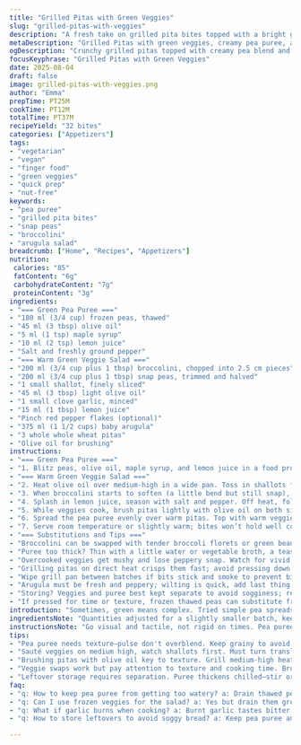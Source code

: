 ```yaml
---
title: "Grilled Pitas with Green Veggies"
slug: "grilled-pitas-with-veggies"
description: "A fresh take on grilled pita bites topped with a bright green veggie mix. Peas blended creamy with a touch of olive oil and lemon, paired with a warm sauté of snap peas, tender broccolini, and shallots. Garlic and a hint of maple syrup add depth. Pitas grilled to a golden crisp. Serves 32 finger-friendly pieces. A veggie-forward vegetarian dish free from nuts, dairy, and eggs. Slightly adjusted quantities and ingredients for balance and a touch more bite. Cook times flexible, focus on crunch and freshness for best results."
metaDescription: "Grilled Pitas with green veggies, creamy pea puree, and crisp sautéed broccolini, snap peas plus arugula. Nut-free vegan bites, packed with fresh textures, heat, and zing."
ogDescription: "Crunchy grilled pitas topped with creamy pea blend and warm snap peas, broccolini, shallots, hint of maple plus lemon sharpness. Vegan, nut-free, and texture-rich."
focusKeyphrase: "Grilled Pitas with Green Veggies"
date: 2025-08-04
draft: false
image: grilled-pitas-with-veggies.png
author: "Emma"
prepTime: PT25M
cookTime: PT12M
totalTime: PT37M
recipeYield: "32 bites"
categories: ["Appetizers"]
tags:
- "vegetarian"
- "vegan"
- "finger food"
- "green veggies"
- "quick prep"
- "nut-free"
keywords:
- "pea puree"
- "grilled pita bites"
- "snap peas"
- "broccolini"
- "arugula salad"
breadcrumb: ["Home", "Recipes", "Appetizers"]
nutrition: 
 calories: "85"
 fatContent: "6g"
 carbohydrateContent: "7g"
 proteinContent: "3g"
ingredients:
- "=== Green Pea Puree ==="
- "180 ml (3/4 cup) frozen peas, thawed"
- "45 ml (3 tbsp) olive oil"
- "5 ml (1 tsp) maple syrup"
- "10 ml (2 tsp) lemon juice"
- "Salt and freshly ground pepper"
- "=== Warm Green Veggie Salad ==="
- "200 ml (3/4 cup plus 1 tbsp) broccolini, chopped into 2.5 cm pieces"
- "200 ml (3/4 cup plus 1 tbsp) snap peas, trimmed and halved"
- "1 small shallot, finely sliced"
- "45 ml (3 tbsp) light olive oil"
- "1 small clove garlic, minced"
- "15 ml (1 tbsp) lemon juice"
- "Pinch red pepper flakes (optional)"
- "375 ml (1 1/2 cups) baby arugula"
- "3 whole whole wheat pitas"
- "Olive oil for brushing"
instructions:
- "=== Green Pea Puree ==="
- "1. Blitz peas, olive oil, maple syrup, and lemon juice in a food processor until smooth but slightly textured. Season with salt and pepper. Pause for taste; add more lemon if it feels dull. Set aside. The texture should remain a bit grainy to avoid being mushy."
- "=== Warm Green Veggie Salad ==="
- "2. Heat olive oil over medium-high in a wide pan. Toss in shallots first, stir often till translucent and fragrant but not brown—around 2 minutes. Add broccolini and snap peas; stir frequently. Listen for gentle sizzling—not furious frying."
- "3. When broccolini starts to soften (a little bend but still snap), about 5-6 minutes, add garlic and a pinch of red pepper flakes if using. Stir constantly to avoid burning the garlic, about one minute only—aromas will pop."
- "4. Splash in lemon juice, season with salt and pepper. Off heat, fold in arugula quickly—the residual heat wilts it just the right amount without turning slimy. Set mixture aside to warm but not hot."
- "5. While veggies cook, brush pitas lightly with olive oil on both sides. Grill in a cast iron or ridged pan over medium-high heat. Flip once you see golden grill marks and pita puffs slightly, around 2-3 minutes each side. Avoid charring edges."
- "6. Spread the pea puree evenly over warm pitas. Top with warm veggie salad. Cut into triangles or squares while still warm to keep filling from slipping."
- "7. Serve room temperature or slightly warm; bites won’t hold well cold. Leftovers best gently reheated in oven to revive crisp."
- "=== Substitutions and Tips ==="
- "Broccolini can be swapped with tender broccoli florets or green beans. Snap peas replaced with green beans if needed. Maple syrup works better than honey here because it’s vegan and blends more subtly with lemon. If no arugula, baby spinach works but watch the wilting time—it’s more delicate."
- "Puree too thick? Thin with a little water or vegetable broth, a teaspoon at a time. Too thin? Add more peas or a small handful of baby spinach for color and body."
- "Overcooked veggies get mushy and lose peppery snap. Watch for vivid green color and test bite for resistant crunch before garlic addition."
- "Grilling pitas on direct heat crisps them fast; avoid pressing down or they get soggy. If grill pan not available, dry nonstick skillet with oil works but less char."
- "Wipe grill pan between batches if bits stick and smoke to prevent bitterness."
- "Arugula must be fresh and peppery; wilting is quick, add last thing. Can swap lemon juice for yuzu or lime for twist. Garlic is powerful; add at the end of cooking to preserve brightness."
- "Storing? Veggies and puree best kept separate to avoid sogginess; reheat veggies gently in pan with splash olive oil."
- "If pressed for time or texture, frozen thawed peas can substitute fresh in puree for speed but drain well to avoid watery puree."
introduction: "Sometimes, green means complex. Tried simple pea spreads, ended with dull piles. Learned to keep texture alive—pulse instead of puree. Oil choice changes flavor profile drastically; olive oil over veggie oils brings earthier taste and silk to pea puree. Warm greens bow out fast, don’t overcook, or they turn limp, tasteless. Arugula added last keeps that peppery zing, contrast essential against lemon-must maple sweetness in dressing. Grilling pitas on cast iron pan? Yes, a must. Bubbles form, char lines make texture pop. And no soggy bread here; brush well with oil or it’s just cracker hard. These bites travel nicely, but best fresh. Pack leftovers separate. You want crunch, heat, and bite all the way through."
ingredientsNote: "Quantities adjusted for a slightly smaller batch, keeping proportions balanced. Maple syrup subbed for honey to shift sweetness profile and accommodate vegan needs—if maple absent, agave or light corn syrup okay but watch for overpowering flavors. Broccolini and snap peas swapped in for asparagus and soybeans; they keep green texture vibrant and chew pleasant. Arugula key; baby spinach wilts too fast but can work in pinch. Olive oil essential—affects flavor and texture, don’t use bargain vegetable oil. Garlic carefully added late to avoid bitterness. Pitas whole wheat for texture and flavor, but any flatbread can substitute; pita’s pocket helps hold filling intact. Brush well with oil before grilling to avoid dryness or splintering crust. These veggies cook fast; precut and have ingredients prepped to keep pace. Frozen veggies require good draining. "
instructionsNote: "Go visual and tactile, not rigid on times. Pea puree should feel creamy but grainy, not watery. Stop processing before too smooth; a little bite is good. Sauté veggies until they glisten and have a bit of crunch still, bright color intact. You hear the gentle sizzle, smell fresh garlic blooming—that’s when to add juice and off heat. Don’t wilt greens too long—touch them to see if just soft. For pitas, look for golden grill lines and a slight puff. The combination of crisp bread, creamy puree, and warm layered greens is a balance of texture and temperature. Cut warm for neat slices. Hands down, prepping mise en place is key; once veggies hit pan, move fast. Adjust seasoning mid-way to avoid under or oversalting. Use high heat for quick cooking but moderate so garlic doesn’t burn. Keep garlic minced finely to distribute flavor without large bites. Oiling the grill pan keeps bread from sticking and adds extra flavor—skip oil and you’ll risk cold spots and tearing. Leftovers? Veggie salad loses punch if dry reheated, add splash oil or juice to revive. Puree can thicken when chilled; stir or thin with small amount water or broth before spreading again."
tips:
- "Pea puree needs texture—pulse don't overblend. Keep grainy to avoid dull mush. Add lemon incrementally, taste as you go; acidity sharpens pea flavor. Draining thawed peas well cuts watery puree risk. Use good olive oil not bargain brands; changes silkiness and earthiness. Maple syrup over honey cuts sharp sweetness, suits punchy lemon base."
- "Sauté veggies on medium high, watch shallots first. Must turn translucent no brown—about 2 minutes. Then snap peas and broccolini. Stir often; listen for soft sizzle, not loud fry. Garlic goes last, one minute only to avoid bitter harshness. Red pepper flakes optional but add subtle bite. Off heat fold arugula fast. Too long wilts to limp green mush."
- "Brushing pitas with olive oil key to texture. Grill medium-high heat. Flip when grill marks golden and pita puffs — usually 2-3 minutes per side. Avoid pressing or charring edges, crisp but soft enough to fold. If no grill pan, dry skillet works but watch heat; less color development. Let pitas rest warm before spreading pea puree for best mouthfeel."
- "Veggie swaps work but pay attention to texture and cooking time. Broccoli florets replace broccolini but need careful timing to retain bite. Green beans instead of snap peas; same crunch goal but adjust blanch time. Baby spinach can substitute arugula but add last second; wilts fast and loses peppery punch. Lemon juice can bend to lime or yuzu for twist, but respect final acidity balance."
- "Leftover storage requires separation. Puree thickens chilled—stir or add splash water or broth to restore spreadability. Veggie salad reheated gently in a pan with a splash of oil revives texture. Too hot or dry kills crunch. If pressed for time, thawed frozen peas swap fresh but drain well before processing. Mise en place mandatory for timing; veggies cook fast, prep ahead."
faq:
- "q: How to keep pea puree from getting too watery? a: Drain thawed peas well. Pulse only coarse. Add lemon juice little by little. Water or broth to thin if too thick. Avoid overblending—texture matters. Olive oil choice impacts mouthfeel too."
- "q: Can I use frozen veggies for the salad? a: Yes but drain them great. Frozen broccolini or green beans fine with quick stir. Fresh preferred for crunch and color. Thawed snap peas work but test bite before garlic addition–look for bright green, snap feel."
- "q: What if garlic burns when cooking? a: Burnt garlic tastes bitter and ruins dish. Add garlic last minute on medium heat. Stir constantly, one minute max. If burnt start over or remove bits. Use minced garlic finely to spread flavor evenly without raw bites."
- "q: How to store leftovers to avoid soggy bread? a: Keep pea puree and veggie salad separate. Store pitas in airtight container. Reheat salad gently with splash oil. Spread pea puree only before serving again. Avoid cold storage of filled pitas—they get limp fast."

---
```

